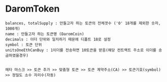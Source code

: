 <!-- 
 sototoken.sol - Ethereum Wallet
 Author : Soto Jang (sotolabedu@gmail.com)
 Copyright (c) Sunstar Since 2015. All Rights Reserved. See LICENSE file.
 -->

# DaromToken

    balances, totalSupply : 만들고자 하는 토큰의 전체갯수 ('0' 18개를 제외한 숫자, 1000개)
    name : 만들고자 하는 토큰명 (DaromCoin)
    decimals : 이더 단위와 일치하기 때문에 디폴트 18로 설정 
    symbol : 토큰 단위
    unitsOneEthCanBuy : 1이더를 전송하면 10토큰을 받음(해당 컨트랙트 주소로 이더를 송금하였을경우)
    
    
    메타 마스크 >> 토큰 추가 >> 맞춤형 토큰 >> 토큰 계약주소(CA) >> 토큰기호(symbol) >> 정밀도 소수 자리수(자동)
